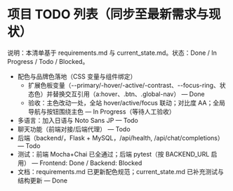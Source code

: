 # 项目 TODO 列表（同步至最新需求与现状）

说明：本清单基于 requirements.md 与 current_state.md。状态：Done / In Progress / Todo / Blocked。

- 配色与品牌色落地（CSS 变量与组件绑定）
  - 扩展色板变量（--primary/-hover/-active/-contrast、--focus-ring、状态色）并替换交互引用（a:hover、.btn、.global-nav） — Done
  - 验收：主色改动一处，全站 hover/active/focus 联动；对比度 AA；全局导航与按钮围绕主色 — In Progress（等待人工验收）
- 多语言：加入日语与 Noto Sans JP — Todo
- 聊天功能（前端对接/后端代理） — Todo
- 后端（backend/，Flask + MySQL，/api/health, /api/chat/completions） — Todo
- 测试：前端 Mocha+Chai 已全通过；后端 pytest（按 BACKEND_URL 启用） — Frontend: Done / Backend: Blocked
- 文档：requirements.md 已更新配色规范；current_state.md 已补充测试与结构更新 — Done